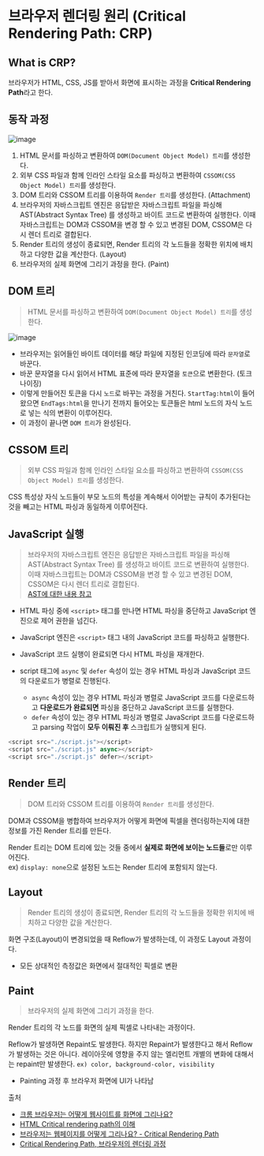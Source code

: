 # 브라우저 렌더링 원리 (Critical Rendering Path: CRP)

## What is CRP?

브라우저가 HTML, CSS, JS를 받아서 화면에 표시하는 과정을 **Critical Rendering Path**라고 한다.

## 동작 과정

![image](https://github.com/Self-Driven-Development/TIL/assets/23312485/a9edf1d9-ffce-4264-b6d4-f7ac82ce4745)

1. HTML 문서를 파싱하고 변환하여 `DOM(Document Object Model) 트리`를 생성한다.
2. 외부 CSS 파일과 함께 인라인 스타일 요소를 파싱하고 변환하여 `CSSOM(CSS Object Model) 트리`를 생성한다.
3. DOM 트리와 CSSOM 트리를 이용하여 `Render 트리`를 생성한다. (Attachment)
4. 브라우저의 자바스크립트 엔진은 응답받은 자바스크립트 파일을 파싱해 AST(Abstract Syntax Tree) 를 생성하고 바이트 코드로 변환하여 실행한다. 이때 자바스크립트는 DOM과 CSSOM을 변경 할 수 있고 변경된 DOM, CSSOM은 다시 렌더 트리로 결합된다.
5. Render 트리의 생성이 종료되면, Render 트리의 각 노드들을 정확한 위치에 배치하고 다양한 값을 계산한다. (Layout)
6. 브라우저의 실제 화면에 그리기 과정을 한다. (Paint)

## DOM 트리

> HTML 문서를 파싱하고 변환하여 `DOM(Document Object Model) 트리`를 생성한다.

![image](https://github.com/Self-Driven-Development/TIL/assets/23312485/18b81d1c-4104-45c3-abbb-24400247c068)

- 브라우저는 읽어들인 바이트 데이터를 해당 파일에 지정된 인코딩에 따라 `문자열`로 바꾼다.
- 바꾼 문자열을 다시 읽어서 HTML 표준에 따라 문자열을 `토큰`으로 변환한다. (토크나이징)
- 이렇게 만들어진 토큰을 다시 `노드`로 바꾸는 과정을 거친다. `StartTag:html`이 들어왔으면 `EndTags:html`을 만나기 전까지 들어오는 토큰들은 html 노드의 자식 노드로 넣는 식의 변환이 이루어진다.
- 이 과정이 끝나면 `DOM 트리`가 완성된다.

## CSSOM 트리

> 외부 CSS 파일과 함께 인라인 스타일 요소를 파싱하고 변환하여 `CSSOM(CSS Object Model) 트리`를 생성한다.

CSS 특성상 자식 노드들이 부모 노드의 특성을 계속해서 이어받는 규칙이 추가된다는 것을 빼고는 HTML 파싱과 동일하게 이루어진다.

## JavaScript 실행

> 브라우저의 자바스크립트 엔진은 응답받은 자바스크립트 파일을 파싱해 AST(Abstract Syntax Tree) 를 생성하고 바이트 코드로 변환하여 실행한다. 이때 자바스크립트는 DOM과 CSSOM을 변경 할 수 있고 변경된 DOM, CSSOM은 다시 렌더 트리로 결합된다.  
> [AST에 대한 내용 참고](https://gyujincho.github.io/2018-06-19/AST-for-JS-devlopers)

- HTML 파싱 중에 `<script>` 태그를 만나면 HTML 파싱을 중단하고 JavaScript 엔진으로 제어 권한을 넘긴다.
- JavaScript 엔진은 `<script>` 태그 내의 JavaScript 코드를 파싱하고 실행한다.
- JavaScript 코드 실행이 완료되면 다시 HTML 파싱을 재개한다.

- script 태그에 `async` 및 `defer` 속성이 있는 경우 HTML 파싱과 JavaScript 코드의 다운로드가 병렬로 진행된다.
  - `async` 속성이 있는 경우 HTML 파싱과 병렬로 JavaScript 코드를 다운로드하고 **다운로드가 완료되면** 파싱을 중단하고 JavaScript 코드를 실행한다.
  - `defer` 속성이 있는 경우 HTML 파싱과 병렬로 JavaScript 코드를 다운로드하고 parsing 작업이 **모두 이뤄진 후** 스크립트가 실행되게 된다.

```js
<script src="./script.js"></script>
<script src="./script.js" async></script>
<script src="./script.js" defer></script>
```

## Render 트리

> DOM 트리와 CSSOM 트리를 이용하여 `Render 트리`를 생성한다.

DOM과 CSSOM을 병합하여 브라우저가 어떻게 화면에 픽셀을 렌더링하는지에 대한 정보를 가진 Render 트리를 만든다.

Render 트리는 DOM 트리에 있는 것들 중에서 **실제로 화면에 보이는 노드들**로만 이루어진다.  
ex) `display: none`으로 설정된 노드는 Render 트리에 포함되지 않는다.

## Layout

> Render 트리의 생성이 종료되면, Render 트리의 각 노드들을 정확한 위치에 배치하고 다양한 값을 계산한다.

화면 구조(Layout)이 변경되었을 때 Reflow가 발생하는데, 이 과정도 Layout 과정이다.

- 모든 상대적인 측정값은 화면에서 절대적인 픽셀로 변환

## Paint

> 브라우저의 실제 화면에 그리기 과정을 한다.

Render 트리의 각 노드를 화면의 실제 픽셀로 나타내는 과정이다.

Reflow가 발생하면 Repaint도 발생한다. 하지만 Repaint가 발생한다고 해서 Reflow가 발생하는 것은 아니다. 레이아웃에 영향을 주지 않는 엘리먼트 개별의 변화에 대해서는 repaint만 발생한다. `ex) color, background-color, visibility`

- Painting 과정 후 브라우저 화면에 UI가 나타남

출처

- [크롬 브라우저는 어떻게 웹사이트를 화면에 그리나요?](https://blog.areumsheep.vercel.app/contents/how-browser-works/)
- [HTML Critical rendering path의 이해](https://blog.asamaru.net/2017/05/04/understanding-the-critical-rendering-path/)
- [브라우저는 웹페이지를 어떻게 그리나요? - Critical Rendering Path](https://post.naver.com/viewer/postView.nhn?volumeNo=8431285&memberNo=34176766/)
- [Critical Rendering Path, 브라우저의 렌더링 과정](https://www.taehyeon.dev/posts/crp)
